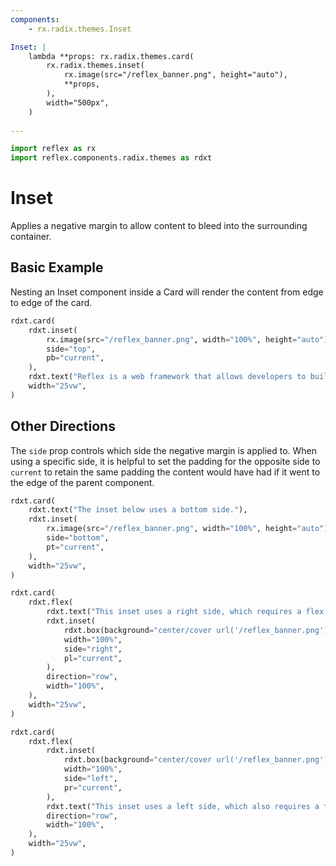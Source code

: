 ```yaml
---
components:
    - rx.radix.themes.Inset

Inset: |
    lambda **props: rx.radix.themes.card(
        rx.radix.themes.inset(
            rx.image(src="/reflex_banner.png", height="auto"),
            **props,
        ),
        width="500px",
    )
    
---
```


```python exec
import reflex as rx
import reflex.components.radix.themes as rdxt
```

# Inset

Applies a negative margin to allow content to bleed into the surrounding container.

## Basic Example

Nesting an Inset component inside a Card will render the content from edge to edge of the card.

```python demo
rdxt.card(
    rdxt.inset(
        rx.image(src="/reflex_banner.png", width="100%", height="auto"),
        side="top",
        pb="current",
    ),
    rdxt.text("Reflex is a web framework that allows developers to build their app in pure Python."),
    width="25vw",
)
```

## Other Directions

The `side` prop controls which side the negative margin is applied to. When using a specific side,
it is helpful to set the padding for the opposite side to `current` to retain the same padding the
content would have had if it went to the edge of the parent component.

```python demo
rdxt.card(
    rdxt.text("The inset below uses a bottom side."),
    rdxt.inset(
        rx.image(src="/reflex_banner.png", width="100%", height="auto"),
        side="bottom",
        pt="current",
    ),
    width="25vw",
)
```

```python demo
rdxt.card(
    rdxt.flex(
        rdxt.text("This inset uses a right side, which requires a flex with direction row."),
        rdxt.inset(
            rdxt.box(background="center/cover url('/reflex_banner.png')", height="100%"),
            width="100%",
            side="right",
            pl="current",
        ),
        direction="row",
        width="100%",
    ),
    width="25vw",
)
```

```python demo
rdxt.card(
    rdxt.flex(
        rdxt.inset(
            rdxt.box(background="center/cover url('/reflex_banner.png')", height="100%"),
            width="100%",
            side="left",
            pr="current",
        ),
        rdxt.text("This inset uses a left side, which also requires a flex with direction row."),
        direction="row",
        width="100%",
    ),
    width="25vw",
)
```
